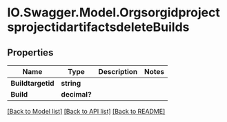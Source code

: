 # IO.Swagger.Model.OrgsorgidprojectsprojectidartifactsdeleteBuilds
## Properties

Name | Type | Description | Notes
------------ | ------------- | ------------- | -------------
**Buildtargetid** | **string** |  | 
**Build** | **decimal?** |  | 

[[Back to Model list]](../README.md#documentation-for-models) [[Back to API list]](../README.md#documentation-for-api-endpoints) [[Back to README]](../README.md)

